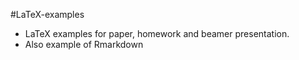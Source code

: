 #LaTeX-examples
* LaTeX examples for paper, homework and beamer presentation.
* Also example of Rmarkdown
